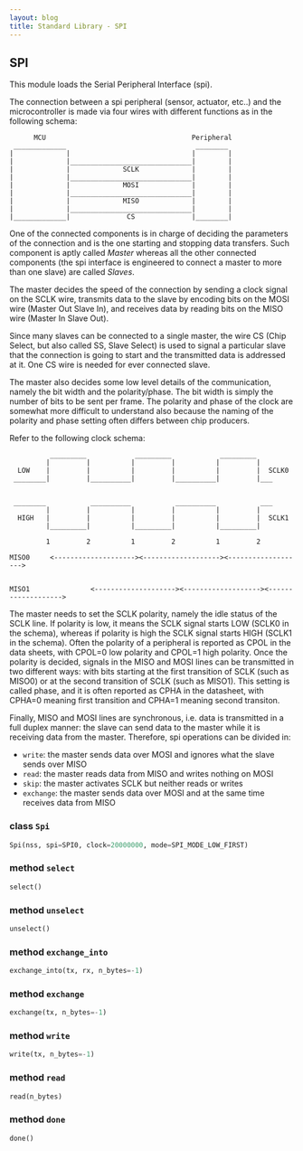 ```yaml
---
layout: blog
title: Standard Library - SPI
---
```

## SPI

This module loads the Serial Peripheral Interface (spi).

The connection between a spi peripheral (sensor, actuator, etc..) and the microcontroller is made
via  four wires with different functions as in the following schema:

          MCU                                    Peripheral
     _____________                                ________
    |             |                              |        |
    |             |______________________________|        |
    |             |             SCLK             |        |
    |             |______________________________|        |
    |             |             MOSI             |        |
    |             |______________________________|        |
    |             |             MISO             |        |
    |             |______________________________|        |
    |_____________|              CS              |________|


One of the connected components is in charge of deciding the parameters of the connection and is the one starting
and stopping data transfers. Such component is aptly called *Master* whereas all the other connected components (the spi interface
is engineered to connect a master to more than one slave) are called *Slaves*.

The master decides the speed of the connection by sending a clock signal on the SCLK wire, transmits data to the slave
by encoding bits on the MOSI wire (Master Out Slave In), and receives data by reading bits on the MISO wire (Master In Slave Out).

Since many slaves can be connected to a single master, the wire CS (Chip Select, but also called SS, Slave Select) is used
to signal a particular slave that the connection is going to start and the transmitted data is addressed at it. One CS wire is needed
for ever connected slave.

The master also decides some low level details of the communication, namely the bit width and the polarity/phase.
The bit width is simply the number of bits to be sent per frame. The polarity and phase of the clock are somewhat more
difficult to understand also because the naming of the polarity and phase setting often differs between chip producers.

Refer to the following clock schema:

              _________            _________            _________
             |         |          |         |          |         |
      LOW    |         |          |         |          |         |  SCLK0
     ________|         |__________|         |__________|         |___


     ________           __________           __________           ___
             |         |          |         |          |         |
      HIGH   |         |          |         |          |         |  SCLK1
             |_________|          |_________|          |_________|

             1         2          1         2          1         2

    MISO0     <--------------------><-------------------><------------------->


    MISO1               <--------------------><-------------------><------------------->

The master needs to set the SCLK polarity, namely the idle status of the SCLK line. If polarity is low,
it means the SCLK signal starts LOW (SCLK0 in the schema), whereas if polarity is high the SCLK signal starts
HIGH (SCLK1 in the schema). Often the polarity of a peripheral is reported as CPOL in the data sheets, with CPOL=0 low polarity
and CPOL=1 high polarity.
Once the polarity is decided, signals in the MISO and MOSI lines can be transmitted in two different ways: with bits
starting at the first transition of SCLK (such as MISO0) or at the second transition of SCLK (such as MISO1). This setting is called phase,
and it is often reported as CPHA in the datasheet, with CPHA=0 meaning first transition and CPHA=1 meaning second transiton.

Finally, MISO and MOSI lines are synchronous, i.e. data is transmitted in a full duplex manner: the slave can send data
to the master while it is receiving data from the master. Therefore, spi operations can be divided in:

* `write`: the master sends data over MOSI and ignores what the slave sends over MISO
* `read`: the master reads data from MISO and writes nothing on MOSI
* `skip`: the master activates SCLK but neither reads or writes
* `exchange`: the master sends data over MOSI and at the same time receives data from MISO

### class `Spi`
```python
Spi(nss, spi=SPI0, clock=20000000, mode=SPI_MODE_LOW_FIRST)
```

### method `select`
```python
select()
```

### method `unselect`
```python
unselect()
```

### method `exchange_into`
```python
exchange_into(tx, rx, n_bytes=-1)
```

### method `exchange`
```python
exchange(tx, n_bytes=-1)
```

### method `write`
```python
write(tx, n_bytes=-1)
```

### method `read`
```python
read(n_bytes)
```

### method `done`
```python
done()
```
